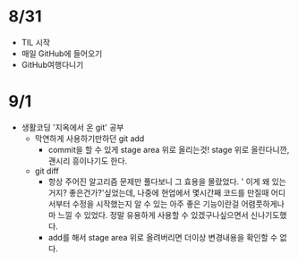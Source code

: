 <h1>
    8/31
</h1>

- TIL 시작
- 매일 GitHub에 들어오기
- GitHub여행다니기

<h1>
    9/1
</h1>

- 생활코딩 '지옥에서 온 git' 공부
  - 막연하게 사용하기만하던 git add 
    - commit을 할 수 있게 stage area 위로 올리는것! stage 위로 올린다니깐, 괜시리 흥이나기도 한다.
  - git diff
    - 항상 주어진 알고리즘 문제만 풀다보니 그 효용을 몰랐었다. ' 이게 왜 있는거지? 좋은건가?'싶었는데, 나중에 현업에서 몇시간째 코드를 만질때  어디서부터 수정을 시작했는지 알 수 있는 아주 좋은 기능이란걸 어렴풋하게나마 느낄 수 있었다. 정말 유용하게 사용할 수 있겠구나싶으면서 신나기도했다.
    - add를 해서 stage area 위로 올려버리면 더이상 변경내용을 확인할 수 없다.
